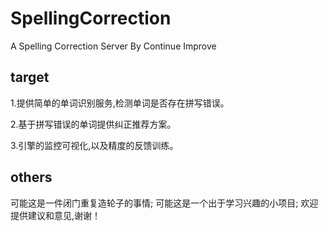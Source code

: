 # SpellingCorrection
A Spelling Correction Server By Continue Improve
## target
1.提供简单的单词识别服务,检测单词是否存在拼写错误。

2.基于拼写错误的单词提供纠正推荐方案。

3.引擎的监控可视化,以及精度的反馈训练。
## others
可能这是一件闭门重复造轮子的事情;
可能这是一个出于学习兴趣的小项目;
欢迎提供建议和意见,谢谢！